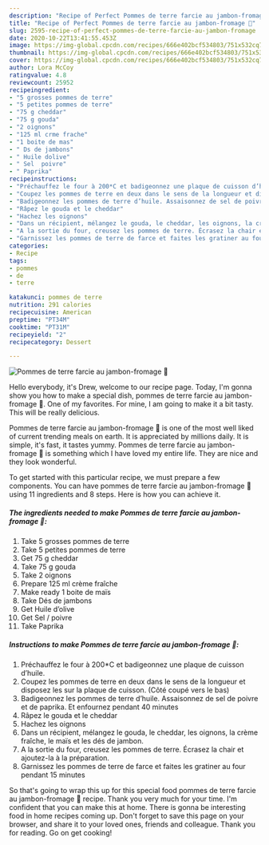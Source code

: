 ```yaml
---
description: "Recipe of Perfect Pommes de terre farcie au jambon-fromage 🧀"
title: "Recipe of Perfect Pommes de terre farcie au jambon-fromage 🧀"
slug: 2595-recipe-of-perfect-pommes-de-terre-farcie-au-jambon-fromage
date: 2020-10-22T13:41:55.453Z
image: https://img-global.cpcdn.com/recipes/666e402bcf534803/751x532cq70/pommes-de-terre-farcie-au-jambon-fromage-🧀-photo-principale-de-la-recette.jpg
thumbnail: https://img-global.cpcdn.com/recipes/666e402bcf534803/751x532cq70/pommes-de-terre-farcie-au-jambon-fromage-🧀-photo-principale-de-la-recette.jpg
cover: https://img-global.cpcdn.com/recipes/666e402bcf534803/751x532cq70/pommes-de-terre-farcie-au-jambon-fromage-🧀-photo-principale-de-la-recette.jpg
author: Lora McCoy
ratingvalue: 4.8
reviewcount: 25952
recipeingredient:
- "5 grosses pommes de terre"
- "5 petites pommes de terre"
- "75 g cheddar"
- "75 g gouda"
- "2 oignons"
- "125 ml crme frache"
- "1 boite de mas"
- " Ds de jambons"
- " Huile dolive"
- " Sel  poivre"
- " Paprika"
recipeinstructions:
- "Préchauffez le four à 200*C et badigeonnez une plaque de cuisson d’huile."
- "Coupez les pommes de terre en deux dans le sens de la longueur et disposez les sur la plaque de cuisson. (Côté coupé vers le bas)"
- "Badigeonnez les pommes de terre d’huile. Assaisonnez de sel de poivre et de paprika. Et enfournez pendant 40 minutes"
- "Râpez le gouda et le cheddar"
- "Hachez les oignons"
- "Dans un récipient, mélangez le gouda, le cheddar, les oignons, la crème fraîche, le maïs et les dés de jambon."
- "A la sortie du four, creusez les pommes de terre. Écrasez la chair et ajoutez-la à la préparation."
- "Garnissez les pommes de terre de farce et faites les gratiner au four pendant 15 minutes"
categories:
- Recipe
tags:
- pommes
- de
- terre

katakunci: pommes de terre 
nutrition: 291 calories
recipecuisine: American
preptime: "PT34M"
cooktime: "PT31M"
recipeyield: "2"
recipecategory: Dessert

---
```



![Pommes de terre farcie au jambon-fromage 🧀](https://img-global.cpcdn.com/recipes/666e402bcf534803/751x532cq70/pommes-de-terre-farcie-au-jambon-fromage-🧀-photo-principale-de-la-recette.jpg)

Hello everybody, it's Drew, welcome to our recipe page. Today, I'm gonna show you how to make a special dish, pommes de terre farcie au jambon-fromage 🧀. One of my favorites. For mine, I am going to make it a bit tasty. This will be really delicious.



Pommes de terre farcie au jambon-fromage 🧀 is one of the most well liked of current trending meals on earth. It is appreciated by millions daily. It is simple, it's fast, it tastes yummy. Pommes de terre farcie au jambon-fromage 🧀 is something which I have loved my entire life. They are nice and they look wonderful.


To get started with this particular recipe, we must prepare a few components. You can have pommes de terre farcie au jambon-fromage 🧀 using 11 ingredients and 8 steps. Here is how you can achieve it.

<!--inarticleads1-->

##### The ingredients needed to make Pommes de terre farcie au jambon-fromage 🧀:

1. Take 5 grosses pommes de terre
1. Take 5 petites pommes de terre
1. Get 75 g cheddar
1. Take 75 g gouda
1. Take 2 oignons
1. Prepare 125 ml crème fraîche
1. Make ready 1 boite de maïs
1. Take  Dés de jambons
1. Get  Huile d’olive
1. Get  Sel / poivre
1. Take  Paprika




<!--inarticleads2-->

##### Instructions to make Pommes de terre farcie au jambon-fromage 🧀:

1. Préchauffez le four à 200*C et badigeonnez une plaque de cuisson d’huile.
1. Coupez les pommes de terre en deux dans le sens de la longueur et disposez les sur la plaque de cuisson. (Côté coupé vers le bas)
1. Badigeonnez les pommes de terre d’huile. Assaisonnez de sel de poivre et de paprika. Et enfournez pendant 40 minutes
1. Râpez le gouda et le cheddar
1. Hachez les oignons
1. Dans un récipient, mélangez le gouda, le cheddar, les oignons, la crème fraîche, le maïs et les dés de jambon.
1. A la sortie du four, creusez les pommes de terre. Écrasez la chair et ajoutez-la à la préparation.
1. Garnissez les pommes de terre de farce et faites les gratiner au four pendant 15 minutes




So that's going to wrap this up for this special food pommes de terre farcie au jambon-fromage 🧀 recipe. Thank you very much for your time. I'm confident that you can make this at home. There is gonna be interesting food in home recipes coming up. Don't forget to save this page on your browser, and share it to your loved ones, friends and colleague. Thank you for reading. Go on get cooking!
